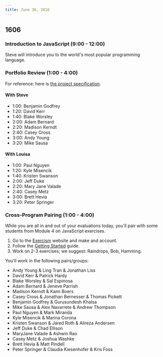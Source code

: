 ```yaml
---
title: June 30, 2016
---
```


## 1606

### Introduction to JavaScript (9:00 - 12:00)

Steve will introduce you to the world's most popular programming language.

### Portfolio Review (1:00 - 4:00)

For reference: here is [the project specification][spec].

[spec]: http://frontend.turing.io/projects/portfolio-first-draft.html

#### With Steve

- 1:00: Benjamin Godfrey
- 1:20: David Kerr
- 1:40: Blake Worsley
- 2:00: Adam Bernard
- 2:20: Madison Kerndt
- 2:40: Casey Cross
- 3:00: Andy Young
- 3:20: Mike Sausa

#### With Louisa

- 1:00: Paul Nguyen
- 1:20: Kyle Misencik
- 1:40: Kristen Swanson
- 2:00: Jeff Duke
- 2:20: Mary Jane Valade
- 2:40: Casey Metz
- 3:00: Brett Hevia
- 3:20: Peter Springer

### Cross-Program Pairing (1:00 - 4:00)

While you are all in and out of your evaluations today, you'll pair with some students from Module 4 on JavaScript exercises.

1. Go to the [Exercism][exercism] website and make and account.
2. Follow the [Getting Started][exercism-gs] guide.
3. Work on 2-3 exercises; we suggest: Raindrops, Bob, Hamming.

You'll work in the following pairs/groups:

- Andy Young & Ling Tran & Jonathan Liss
- David Kerr & Patrick Hardy
- Blake Worsley & Sal Espinosa
- Adam Bernard & Jeneve Parrish
- Madison Kerndt & Kami Boers
- Casey Cross & Jonathan Bernesser & Thomas Pickett
- Benjamin Godfrey & Gurusundesh Khalsa
- Mike Sausa & Alex Navarrete & Andrew Thompson
- Paul Nguyen & Mark Miranda
- Kyle Misencik & Marina Corona
- Kristen Swanson & Jared Roth & Alireza Andersen
- Jeff Duke & Chad Ellison
- MaryJane Valade & Ashwin Rao
- Casey Metz & Joshua Washke
- Brett Hevia & Matt Pindell
- Peter Springer & Claudia Kiesenhofer & Kris Foss

[exercism]: http://exercism.io/
[exercism-gs]: http://exercism.io/how-it-works/newbie
